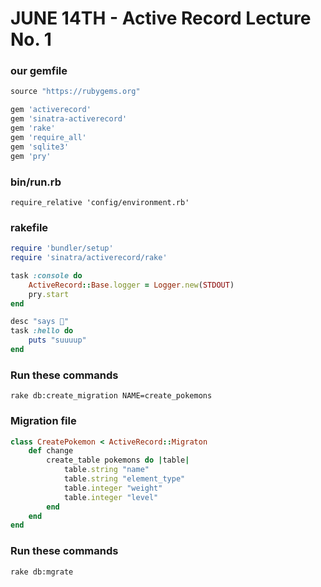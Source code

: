 # JUNE 14TH - Active Record Lecture No. 1

### our gemfile

```Ruby
source "https://rubygems.org"

gem 'activerecord'
gem 'sinatra-activerecord'
gem 'rake'
gem 'require_all'
gem 'sqlite3'
gem 'pry'
```

### bin/run.rb

`require_relative 'config/environment.rb'`

### rakefile

```Ruby
require 'bundler/setup'
require 'sinatra/activerecord/rake'

task :console do
    ActiveRecord::Base.logger = Logger.new(STDOUT)
    pry.start
end

desc "says 👋"
task :hello do
    puts "suuuup"
end
```


### Run these commands
``` rake db:create_migration NAME=create_pokemons ```


### Migration file

```Ruby
class CreatePokemon < ActiveRecord::Migraton
    def change
        create_table pokemons do |table|
            table.string "name"
            table.string "element_type"
            table.integer "weight"
            table.integer "level"
        end
    end
end

```

### Run these commands
``` rake db:mgrate ```
